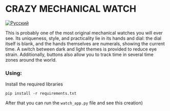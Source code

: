 # CRAZY MECHANICAL WATCH

[![Русский](https://img.shields.io/badge/Перевод-Русский-success?style=for-the-badge&color=991b1b)](README.md)

This is probably one of the most original mechanical watches you will ever see. Its uniqueness, style, and practicality lie in its hands and dial: the dial itself is blank, and the hands themselves are numerals, showing the current time. A switch between dark and light themes is provided to reduce eye strain. Additionally, buttons also allow you to track time in several time zones around the world.

### Using:   
Install the required libraries   
```
pip install -r requirements.txt
```

After that you can run the `watch_app.py` file and see this creation)

